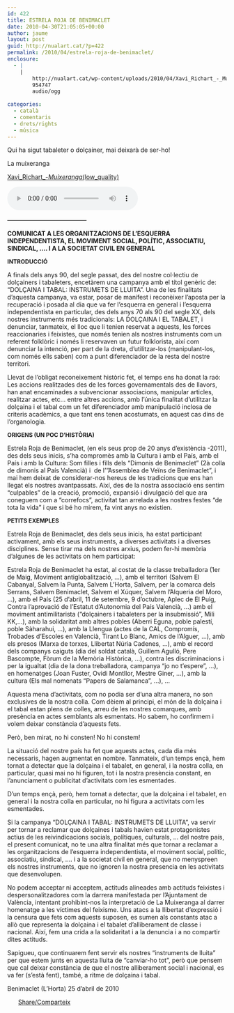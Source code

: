 ```yaml
---
id: 422
title: ESTRELA ROJA DE BENIMACLET
date: 2010-04-30T21:05:05+00:00
author: jaume
layout: post
guid: http://nualart.cat/?p=422
permalink: /2010/04/estrela-roja-de-benimaclet/
enclosure:
  - |
    |
        http://nualart.cat/wp-content/uploads/2010/04/Xavi_Richart_-_Muixeranga_low_quality.ogg
        954747
        audio/ogg
        
categories:
  - català
  - comentaris
  - drets/rights
  - música
---
```

Qui ha sigut tabaleter o dolçainer, mai deixarà de ser-ho!

La muixeranga

<a href="http://nualart.cat/wp-content/uploads/2010/04/Xavi_Richart_-_Muixeranga_low_quality.ogg" onclick="_gaq.push(['_trackEvent', 'outbound-article', 'http://nualart.cat/wp-content/uploads/2010/04/Xavi_Richart_-_Muixeranga_low_quality.ogg', 'Xavi_Richart_-_Muixeranga_(low_quality)']);" >Xavi_Richart_-_Muixeranga_(low_quality)</a>
  
<audio width="300" height="32" src="http://nualart.cat/wp-content/uploads/2010/04/Xavi\_Richart\_-\_Muixeranga\_low_quality.ogg" controls="controls">
  
Your browser does not support the `audio` element.
  
</audio>

&#8212;&#8212;&#8212;&#8212;&#8212;&#8212;&#8212;&#8212;&#8212;&#8212;&#8212;&#8212;&#8212;

**COMUNICAT A LES ORGANITZACIONS DE L’ESQUERRA INDEPENDENTISTA, EL MOVIMENT SOCIAL, POLÍTIC, ASSOCIATIU, SINDICAL, …. I A LA SOCIETAT CIVIL EN GENERAL**

**<span style="font-size: small;">INTRODUCCIÓ</span>**

A finals dels anys 90, del segle passat, des del nostre col·lectiu de dolçainers i tabaleters, encetàrem una campanya amb el títol genèric de: “DOLÇAINA I TABAL: INSTRUMETS DE LLUITA”. Una de les finalitats d’aquesta campanya, va estar, posar de manifest i reconèixer l’aposta per la recuperació i posada al dia que va fer l’esquerra en general i l’esquerra independentista en particular, des dels anys 70 als 90 del segle XX, dels nostres instruments més tradicionals: LA DOLÇAINA I EL TABALET, i denunciar, tanmateix, el lloc que li tenien reservat a aquests, les forces reaccionaries i feixistes, que només tenien als nostres instruments com un referent folklòric i només li reservaven un futur folklorista, així com denunciar la intenció, per part de la dreta, d’utilitzar-los (manipulant-los, com només ells saben) com a punt diferenciador de la resta del nostre territori.

Llevat de l’obligat reconeixement històric fet, el temps ens ha donat la raó: Les accions realitzades des de les forces governamentals des de llavors, han anat encaminades a subvencionar associacions, manipular articles, realitzar actes, etc&#8230; entre altres accions, amb l’única finalitat d’utilitzar la dolçaina i el tabal com un fet diferenciador amb manipulació inclosa de criteris acadèmics, a que tant ens tenen acostumats, en aquest cas dins de l’organologia.

**<span style="font-size: small;">ORIGENS (UN POC D’HISTÒRIA)</span>**

Estrela Roja de Benimaclet, (en els seus prop de 20 anys d’existència -2011), des dels seus inicis, s’ha compromès amb la Cultura i amb el País, amb el País i amb la Cultura: Som filles i fills dels “Dimonis de Benimaclet” (2à colla de dimonis al País Valencià) i  de l’”Assemblea de Veïns de Benimaclet”, i mai hem deixat de considerar-nos hereus de les tradicions que ens han llegat els nostres avantpassats. Així, des de la nostra associació ens sentim “culpables” de la creació, promoció, expansió i divulgació del que ara coneguem com a “correfocs”, activitat tan arrelada a les nostres festes “de tota la vida” i que si bé ho mirem, fa vint anys no existien.

**<span style="font-size: small;">PETITS EXEMPLES</span>**

Estrela Roja de Benimaclet, des dels seus inicis, ha estat participant activament, amb els seus instruments, a diverses activitats i a diverses disciplines. Sense tirar ma dels nostres arxius, podem fer-hi memòria d’algunes de les activitats on hem participat:

Estrela Roja de Benimaclet ha estat, al costat de la classe treballadora (1er de Maig, Moviment antiglobalització, &#8230;), amb el territori (Salvem El Cabanyal, Salvem la Punta, Salvem L’Horta, Salvem, per la comarca dels Serrans, Salvem Benimaclet, Salvem el Xúquer, Salvem l’Alqueria del Moro, &#8230;), amb el País (25 d’abril, 11 de setembre, 9 d’octubre, Aplec de El Puig, Contra l’aprovació de l’Estatut d’Autonomia del País Valencià, &#8230;) amb el moviment antimilitarista (“dolçainers i tabaleters per la insubmissió”, Mili KK,&#8230;), amb la solidaritat amb altres pobles (Aberri Eguna, poble palestí, poble Sàharahui, &#8230;), amb la Llengua (actes de la CAL, Compromís, Trobades d’Escoles en Valencià, Tirant Lo Blanc, Amics de l’Alguer, &#8230;), amb els presos (Marxa de torxes, Llibertat Núria Cadenes, &#8230;), amb el record dels companys caiguts (dia del soldat català, Guillem Agulló, Pere Bascompte, Fòrum de la Memòria Històrica, &#8230;), contra les discriminacions i per la igualtat (dia de la dona treballadora, campanya “jo no t’espere”, &#8230;), en homenatges (Joan Fuster, Ovidi Montllor, Mestre Giner, &#8230;), amb la cultura (Els mal nomenats “Papers de Salamanca”, &#8230;), &#8230;

Aquesta mena d’activitats, com no podia ser d’una altra manera, no son exclusives de la nostra colla. Com dèiem al principi, el món de la dolçaina i el tabal estan plens de colles, arreu de les nostres comarques, amb presència en actes semblants als esmentats. Ho sabem, ho confirmem i volem deixar constància d’aquests fets.

Però, ben mirat, no hi consten! No hi constem!

La situació del nostre país ha fet que aquests actes, cada dia més necessaris, hagen augmentat en nombre. Tanmateix, d’un temps ençà, hem tornat a detectar que la dolçaina i el tabalet, en general, i la nostra colla, en particular, quasi mai no hi figuren, tot i la nostra presència constant, en l’anunciament o publicitat d’activitats com les esmentades.

D’un temps ençà, però, hem tornat a detectar, que la dolçaina i el tabalet, en general i la nostra colla en particular, no hi figura a activitats com les esmentades.

Si la campanya “DOLÇAINA I TABAL: INSTRUMETS DE LLUITA”, va servir per tornar a reclamar que dolçaines i tabals havien estat protagonistes actius de les reivindicacions socials, polítiques, culturals, &#8230; del nostre país, el present comunicat, no te una altra finalitat més que tornar a reclamar a les organitzacions de l’esquerra independentista, el moviment social, polític, associatiu, sindical, …. i a la societat civil en general, que no menyspreen els nostres instruments, que no ignoren la nostra presencia en les activitats que desenvolupen.

No podem acceptar ni acceptem, actituds alineades amb actituds feixistes i despersonalitzadores com la darrera manifestada per l’Ajuntament de València, intentant prohibint-nos la interpretació de La Muixeranga al darrer homenatge a les víctimes del feixisme. Uns atacs a la llibertat d’expressió i la censura que fets com aquests suposen, es sumen als constants atac a allò que representa la dolçaina i el tabalet d’alliberament de classe i nacional. Així, fem una crida a la solidaritat i a la denuncia i a no compartir dites actituds.

Sapigueu, que continuarem fent servir els nostres “instruments de lluita” per que estem junts en aquesta lluita de “canviar-ho tot”, però que pensem que cal deixar constància de que el nostre alliberament social i nacional, es va fer (s’està fent), també, a ritme de dolçaina i tabal.

Benimaclet (L’Horta) 25 d’abril de 2010

<div class="addtoany_share_save_container addtoany_content_bottom">
  <div class="a2a_kit a2a_kit_size_32 addtoany_list a2a_target" id="wpa2a_37">
    <a href="https://www.addtoany.com/share" onclick="_gaq.push(['_trackEvent', 'outbound-article', 'https://www.addtoany.com/share', 'Share/Comparteix']);" class="a2a_dd addtoany_share_save"  style="background:url(http://nualart.cat/wp-content/plugins/add-to-any/share_16_16.png) no-repeat scroll 4px 0px;padding:0 0 0 25px;display:inline-block;height:16px;vertical-align:middle"><span>Share/Comparteix</span></a>
  </div>
</div>